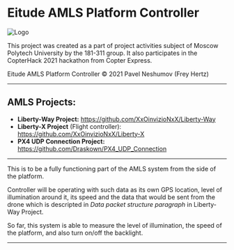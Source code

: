 # Eitude AMLS Platform Controller


![Logo](https://github.com/XxOinvizioNxX/Liberty-Way/blob/main/git_images/logo_book.png "Logo")

This project was created as a part of project activities subject of Moscow Polytech University by the 181-311 group.
It also participates in the CopterHack 2021 hackathon from Copter Express.

Eitude AMLS Platform Controller © 2021 Pavel Neshumov (Frey Hertz)

-----------

## AMLS Projects:

- **Liberty-Way Project:** https://github.com/XxOinvizioNxX/Liberty-Way
- **Liberty-X Project** (Flight controller): https://github.com/XxOinvizioNxX/Liberty-X
- **PX4 UDP Connection Project:** https://github.com/Draskown/PX4_UDP_Connection 

-----------

This is to be a fully functioning part of the AMLS system from the side of the platform. 

Controller will be operating with such data as its own GPS location, level of illumination around it, its speed and the data that would be sent from the drone which is descripted in _Data packet structure paragraph_ in Liberty-Way Project.

So far, this system is able to measure the level of illumination, the speed of the platform, and also turn on/off the backlight.

-----------
